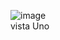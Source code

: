 ![image](https://user-images.githubusercontent.com/91768959/159145755-3044a1d4-dcff-4541-9e3c-d985b1469151.png)
<br>
vista Uno
